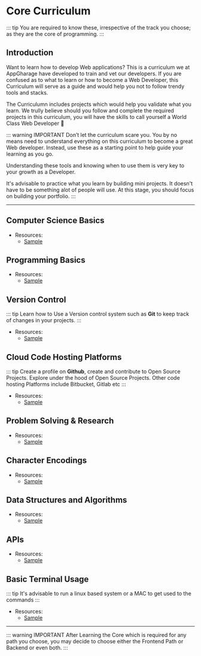 # Core Curriculum <Badge text="Under Construction" type="warn"/> 
::: tip
You are required to know these, irrespective of the track you choose; as they are the core 
of programming.
:::

## Introduction
Want to learn how to develop Web applications? This is a curriculum we at AppGharage have developed to train and vet our developers. If you are 
confused as to what to learn or how to become a Web Developer, this Curriculum will serve as a guide and would help you not to follow trendy tools and stacks.

The Curriculumn includes projects which would help you validate what you learn. We trully believe should you follow and complete the required 
projects in this curriculum, you will have the skills to call yourself a World Class Web Developer :metal: 

::: warning IMPORTANT
Don’t let the curriculum scare you. You by no means need to understand everything on this curriculum to become a great Web developer. 
Instead, use these as a starting point to help guide your learning as you go.

Understanding these tools and knowing when to use them is very key to your growth as a Developer.

It's advisable to practice what you learn by building mini projects. It doesn't have to be something alot of people will use. 
At this stage, you should focus on building your portfolio.
:::

---


 


## Computer Science Basics
* Resources: 
    - [Sample](/#)


## Programming Basics
* Resources: 
    - [Sample](/#)


## Version Control
::: tip
Learn how to Use a Version control system such as **Git** to keep track of changes in  your projects.
:::
* Resources: 
    - [Sample](/#)


## Cloud Code Hosting Platforms
::: tip
Create a profile on **Github**, create and contribute to Open Source Projects.
Explore under the hood of Open Source Projects. Other code hosting Platforms include
Bitbucket, Gitlab etc
:::
* Resources: 
    - [Sample](/#)


## Problem Solving & Research 
* Resources: 
    - [Sample](/#)


## Character Encodings
* Resources: 
    - [Sample](/#)


## Data Structures and Algorithms
* Resources: 
    - [Sample](/#)


## APIs
* Resources: 
    - [Sample](/#)


## Basic Terminal Usage 
::: tip
It's advisable to run a linux based system or a MAC to get used to the commands 
:::
* Resources: 
    - [Sample](/#)

---

::: warning IMPORTANT
After Learning the Core which is required for any path you choose, you may decide to choose either the
Frontend Path or Backend or even both. 
:::

